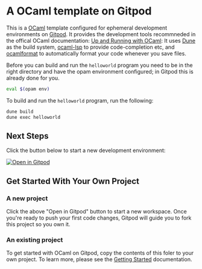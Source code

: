 # A OCaml template on Gitpod

This is a [OCaml](https://en.wikipedia.org/wiki/OCaml) template configured for ephemeral development environments on [Gitpod](https://www.gitpod.io/). It provides the development tools recommneded in the offical OCaml documentation: [Up and Running with OCaml](https://ocaml.org/learn/tutorials/up_and_running.html): It uses [Dune](https://dune.readthedocs.io/en/stable/) as the build system, [ocaml-lsp](https://github.com/ocaml/ocaml-lsp) to provide code-completion etc, and [ocamlformat](https://github.com/ocaml-ppx/ocamlformat) to automatically format your code whenever you save files.

Before you can build and run the `helloworld` program you need to be in the right directory and have the opam environment configured; in Gitpod this is already done for you.

```sh
eval $(opam env)
```

To build and run the `helloworld` program, run the following:

```sh
dune build
dune exec helloworld
```

## Next Steps

Click the button below to start a new development environment:

[![Open in Gitpod](https://gitpod.io/button/open-in-gitpod.svg)](https://gitpod.io/#https://github.com/gitpod-io/template-ocaml)

## Get Started With Your Own Project

### A new project

Click the above "Open in Gitpod" button to start a new workspace. Once you're ready to push your first code changes, Gitpod will guide you to fork this project so you own it.

### An existing project

To get started with OCaml on Gitpod, copy the contents of this foler to your own project. To learn more, please see the [Getting Started](https://www.gitpod.io/docs/getting-started) documentation.

